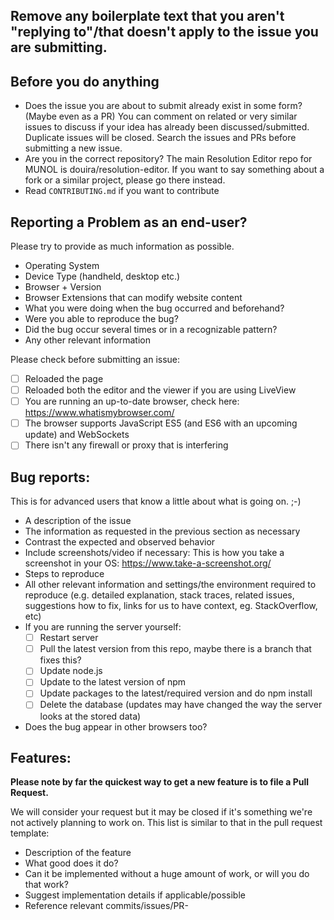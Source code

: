 ## Remove any boilerplate text that you aren't "replying to"/that doesn't apply to the issue you are submitting.

## Before you do anything
- Does the issue you are about to submit already exist in some form? (Maybe even as a PR) You can comment on related or very similar issues to discuss if your idea has already been discussed/submitted. Duplicate issues will be closed. Search the issues and PRs before submitting a new issue.
- Are you in the correct repository? The main Resolution Editor repo for MUNOL is douira/resolution-editor. If you want to say something about a fork or a similar project, please go there instead.
- Read `CONTRIBUTING.md` if you want to contribute

## Reporting a Problem as an end-user?

Please try to provide as much information as possible.
- Operating System
- Device Type (handheld, desktop etc.)
- Browser + Version
- Browser Extensions that can modify website content
- What you were doing when the bug occurred and beforehand?
- Were you able to reproduce the bug?
- Did the bug occur several times or in a recognizable pattern?
- Any other relevant information

Please check before submitting an issue:
- [ ] Reloaded the page
- [ ] Reloaded both the editor and the viewer if you are using LiveView
- [ ] You are running an up-to-date browser, check here: https://www.whatismybrowser.com/
- [ ] The browser supports JavaScript ES5 (and ES6 with an upcoming update) and WebSockets
- [ ] There isn't any firewall or proxy that is interfering

## Bug reports:
This is for advanced users that know a little about what is going on. ;-)
- A description of the issue
- The information as requested in the previous section as necessary
- Contrast the expected and observed behavior
- Include screenshots/video if necessary: This is how you take a screenshot in your OS: https://www.take-a-screenshot.org/
- Steps to reproduce
- All other relevant information and settings/the environment required to reproduce (e.g. detailed explanation, stack traces, related issues, suggestions how to fix, links for us to have context, eg. StackOverflow, etc)
- If you are running the server yourself:
  - [ ] Restart server
  - [ ] Pull the latest version from this repo, maybe there is a branch that fixes this?
  - [ ] Update node.js
  - [ ] Update to the latest version of npm
  - [ ] Update packages to the latest/required version and do npm install
  - [ ] Delete the database (updates may have changed the way the server looks at the stored data)
- Does the bug appear in other browsers too?
  
## Features:

**Please note by far the quickest way to get a new feature is to file a Pull Request.**

We will consider your request but it may be closed if it's something we're not actively planning to work on.
This list is similar to that in the pull request template:

- Description of the feature
- What good does it do?
- Can it be implemented without a huge amount of work, or will you do that work?
- Suggest implementation details if applicable/possible
- Reference relevant commits/issues/PR-
